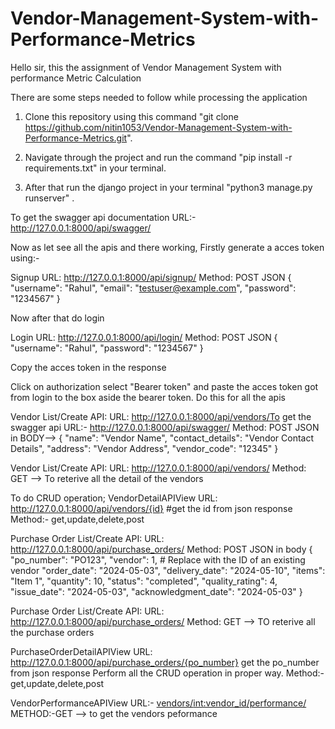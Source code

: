 # Vendor-Management-System-with-Performance-Metrics

Hello sir, this the assignment of Vendor Management System with performance Metric Calculation

There are some steps needed to follow while processing the application

1. Clone this repository using this command "git clone https://github.com/nitin1053/Vendor-Management-System-with-Performance-Metrics.git".

2. Navigate through the project and run the command "pip install -r requirements.txt" in your terminal.

3. After that run the django project in your terminal "python3 manage.py runserver" .

To get the swagger api documentation
URL:- http://127.0.0.1:8000/api/swagger/

Now as let see all the apis and there working,
Firstly generate a acces token using:-



Signup
URL: http://127.0.0.1:8000/api/signup/
Method: POST
JSON
{
    "username": "Rahul",
    "email": "testuser@example.com",
    "password": "1234567"
}

Now after that do login

Login
URL: http://127.0.0.1:8000/api/login/
Method: POST
JSON
{
  "username": "Rahul",
  "password": "1234567"
}

Copy the acces token in the response

Click on authorization select "Bearer token" and paste the acces token got from login to the box aside the bearer token. Do this for  all the apis


Vendor List/Create API:
URL: http://127.0.0.1:8000/api/vendors/To get the swagger api
URL:- http://127.0.0.1:8000/api/swagger/
Method: POST
JSON in BODY--> 
{
    "name": "Vendor Name",
    "contact_details": "Vendor Contact Details",
    "address": "Vendor Address",
    "vendor_code": "12345"
}

Vendor List/Create API:
URL: http://127.0.0.1:8000/api/vendors/
Method: GET
--> To reterive all the detail of the vendors

To do CRUD operation;
VendorDetailAPIView
URL: http://127.0.0.1:8000/api/vendors/{id} #get the id from json response
Method:- get,update,delete,post



Purchase Order List/Create API:
URL: http://127.0.0.1:8000/api/purchase_orders/
Method: POST
JSON in body
{
    "po_number": "PO123",
    "vendor": 1,  # Replace with the ID of an existing vendor
    "order_date": "2024-05-03",
    "delivery_date": "2024-05-10",
    "items": "Item 1",
    "quantity": 10,
    "status": "completed",
    "quality_rating": 4,
    "issue_date": "2024-05-03",
    "acknowledgment_date": "2024-05-03"
}

Purchase Order List/Create API:
URL: http://127.0.0.1:8000/api/purchase_orders/
Method: GET
--> TO reterive all the purchase orders


PurchaseOrderDetailAPIView
URL: http://127.0.0.1:8000/api/purchase_orders/{po_number} get the po_number from json response 
Perform all the CRUD operation in proper way.
Method:- get,update,delete,post

VendorPerformanceAPIView
URL:- [vendors/<int:vendor_id>/performance/](http://127.0.0.1:8000/api/vendors/1/performance/)
METHOD:-GET
--> to get the vendors peformance




